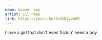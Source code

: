 ```yaml
---
name: beamer boy
artist: Lil Peep
link: https://youtu.be/Sx3kDZyvnOM
---
```


I love a girl that don't even fuckin' need a boy
